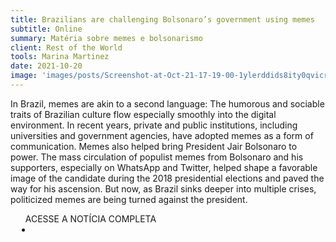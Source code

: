 ```yaml
---
title: Brazilians are challenging Bolsonaro’s government using memes
subtitle: Online
summary: Matéria sobre memes e bolsonarismo
client: Rest of the World
tools: Marina Martinez
date: 2021-10-20
image: 'images/posts/Screenshot-at-Oct-21-17-19-00-1ylerddids8ity0qvicr6yr9dpnlbe695umoqu74ylb8.png'
---
```


In Brazil, memes are akin to a second language: The humorous and sociable traits of Brazilian culture flow especially smoothly into the digital environment. In recent years, private and public institutions, including universities and government agencies, have adopted memes as a form of communication. Memes also helped bring President Jair Bolsonaro to power. The mass circulation of populist memes from Bolsonaro and his supporters, especially on WhatsApp and Twitter, helped shape a favorable image of the candidate during the 2018 presidential elections and paved the way for his ascension. But now, as Brazil sinks deeper into multiple crises, politicized memes are being turned against the president.

<div class="post__share"><ul class="share__list list-reset">ACESSE A NOTÍCIA COMPLETA<li class="share__item" style="margin-left: 10px"><a class="share__link share__facebook" style="background: #fa5657" href="https://restofworld.org/2021/brazil-memes/ 
onclick=window.open(this.href, 'pop-up', 'left=20,top=20,width=500,height=500,toolbar=1,resizable=0'); return false;" title="Link" rel="nofollow"><i class="fa-solid fa-link"></i></a></li></ul></div>
<!-- <div class="gallery-box"><div class="gallery"><img src="/clipping/images/example-1.jpg" loading="lazy" alt="Project"><img src="/clipping/images/example-2.jpg" loading="lazy" alt="Project"></div><em>Gallery / <a href="https://www.freepik.com/" target="_blank">Freepic</a></em></div> -->